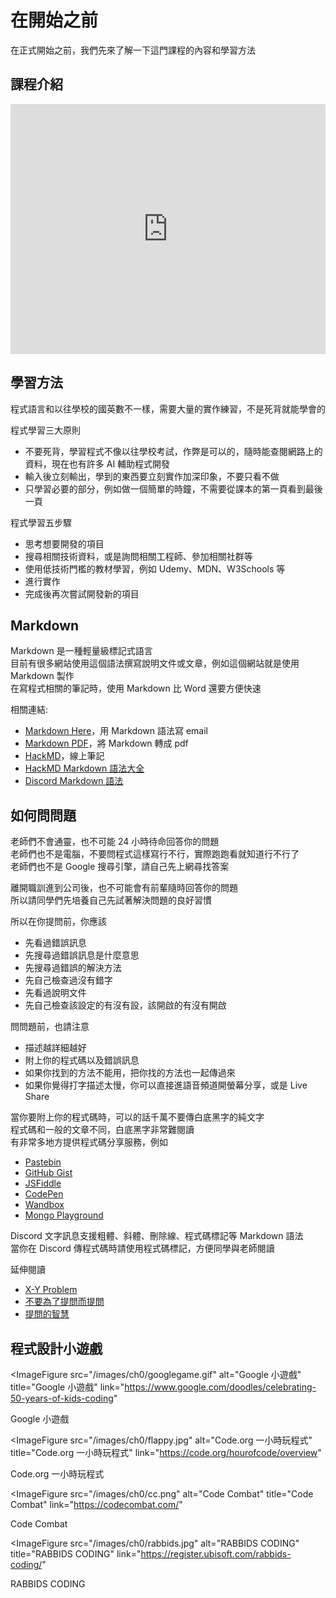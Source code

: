 # 在開始之前
在正式開始之前，我們先來了解一下這門課程的內容和學習方法

## 課程介紹

<iframe id="iframe_container" frameborder="0" webkitallowfullscreen="" mozallowfullscreen="" allowfullscreen="" allow="autoplay; fullscreen" width="100%" height="400" src="https://prezi.com/embed/gamdn55yj8di/?bgcolor=ffffff&amp;lock_to_path=1&amp;autoplay=0&amp;autohide_ctrls=0&amp;landing_data=bHVZZmNaNDBIWnNjdEVENDRhZDFNZGNIUE43MHdLNWpsdFJLb2ZHanI0aTBTbU8ySEMzQkppSWtqaVZCRDRZNGFnPT0&amp;landing_sign=52mlrVIKQxwQuXuJYIW4Y4XI4UjnDVsMnseYiCRnQzs"></iframe>

## 學習方法
程式語言和以往學校的國英數不一樣，需要大量的實作練習，不是死背就能學會的  

程式學習三大原則 
- 不要死背，學習程式不像以往學校考試，作弊是可以的，隨時能查閱網路上的資料，現在也有許多 AI 輔助程式開發
- 輸入後立刻輸出，學到的東西要立刻實作加深印象，不要只看不做
- 只學習必要的部分，例如做一個簡單的時鐘，不需要從課本的第一頁看到最後一頁

程式學習五步驟 
- 思考想要開發的項目
- 搜尋相關技術資料，或是詢問相關工程師、參加相關社群等
- 使用低技術門檻的教材學習，例如 Udemy、MDN、W3Schools 等
- 進行實作
- 完成後再次嘗試開發新的項目

## Markdown
Markdown 是一種輕量級標記式語言  
目前有很多網站使用這個語法撰寫說明文件或文章，例如這個網站就是使用 Markdown 製作  
在寫程式相關的筆記時，使用 Markdown 比 Word 還要方便快速  

相關連結:
- [Markdown Here](https://markdown-here.com/)，用 Markdown 語法寫 email
- [Markdown PDF](https://marketplace.visualstudio.com/items?itemName=yzane.markdown-pdf)，將 Markdown 轉成 pdf
- [HackMD](https://hackmd.io/)，線上筆記
- [HackMD Markdown 語法大全](https://hackmd.io/@mrcoding/ryZE7k8cN)
- [Discord Markdown 語法](https://support.discord.com/hc/zh-tw/articles/210298617-Markdown-%E8%AA%9E%E6%B3%95%E6%96%B0%E6%89%8B%E6%95%99%E5%AD%B8-%E6%96%87%E5%AD%97%E6%A0%BC%E5%BC%8F-%E7%B2%97%E9%AB%94-%E6%96%9C%E9%AB%94-%E5%BA%95%E7%B7%9A)

## 如何問問題
老師們不會通靈，也不可能 24 小時待命回答你的問題  
老師們也不是電腦，不要問程式這樣寫行不行，實際跑跑看就知道行不行了  
老師們也不是 Google 搜尋引擎，請自己先上網尋找答案  
  
離開職訓進到公司後，也不可能會有前輩隨時回答你的問題  
所以請同學們先培養自己先試著解決問題的良好習慣  
  
所以在你提問前，你應該  
- 先看過錯誤訊息
- 先搜尋過錯誤訊息是什麼意思
- 先搜尋過錯誤的解決方法
- 先自己檢查過沒有錯字
- 先看過說明文件
- 先自己檢查該設定的有沒有設，該開啟的有沒有開啟

問問題前，也請注意  
- 描述越詳細越好
- 附上你的程式碼以及錯誤訊息
- 如果你找到的方法不能用，把你找的方法也一起傳過來
- 如果你覺得打字描述太慢，你可以直接進語音頻道開螢幕分享，或是 Live Share

當你要附上你的程式碼時，可以的話千萬不要傳白底黑字的純文字  
程式碼和一般的文章不同，白底黑字非常難閱讀  
有非常多地方提供程式碼分享服務，例如  
- [Pastebin](https://pastebin.com/)
- [GitHub Gist](https://gist.github.com/)
- [JSFiddle](https://jsfiddle.net/)
- [CodePen](https://codepen.io/)
- [Wandbox](https://wandbox.org/)
- [Mongo Playground](https://mongoplayground.net/)

Discord 文字訊息支援粗體、斜體、刪除線、程式碼標記等 Markdown 語法  
當你在 Discord 傳程式碼時請使用程式碼標記，方便同學與老師閱讀  

<ImageFigure src="/images/ch0/discord-bad.png" alt="錯誤示範" title="錯誤示範" caption="錯誤示範"></ImageFigure>
<ImageFigure src="/images/ch0/discord-good.png" alt="正確示範" title="正確示範" caption="正確示範"></ImageFigure>

延伸閱讀  
- [X-Y Problem](https://ithelp.ithome.com.tw/articles/10144633)
- [不要為了提問而提問](https://dontasktoask.com/zh-tw/)
- [提問的智慧](https://github.com/ryanhanwu/How-To-Ask-Questions-The-Smart-Way)

## 程式設計小遊戲
<ImageFigure
  src="/images/ch0/googlegame.gif"
  alt="Google 小遊戲" title="Google 小遊戲"
  link="https://www.google.com/doodles/celebrating-50-years-of-kids-coding"
>
  Google 小遊戲
</ImageFigure>

<ImageFigure
  src="/images/ch0/flappy.jpg"
  alt="Code.org 一小時玩程式" title="Code.org 一小時玩程式"
  link="https://code.org/hourofcode/overview"
>
  Code.org 一小時玩程式
</ImageFigure>

<ImageFigure
  src="/images/ch0/cc.png"
  alt="Code Combat" title="Code Combat"
  link="https://codecombat.com/"
>
  Code Combat
</ImageFigure>

<ImageFigure
  src="/images/ch0/rabbids.jpg"
  alt="RABBIDS CODING" title="RABBIDS CODING"
  link="https://register.ubisoft.com/rabbids-coding/"
>
  RABBIDS CODING
</ImageFigure>

